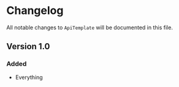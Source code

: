 # Changelog

All notable changes to `ApiTemplate` will be documented in this file.

## Version 1.0

### Added
- Everything
